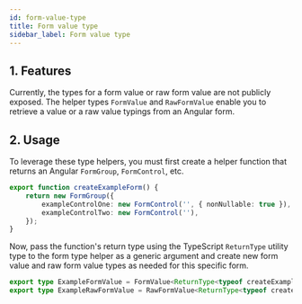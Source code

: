 ```yaml
---
id: form-value-type
title: Form value type
sidebar_label: Form value type
---
```


## 1. Features

Currently, the types for a form value or raw form value are not publicly exposed. The helper types `FormValue` and `RawFormValue` enable you to retrieve a value or a raw value typings from an Angular form.

## 2. Usage

To leverage these type helpers, you must first create a helper function that returns an Angular `FormGroup`, `FormControl`, etc.

```ts
export function createExampleForm() {
	return new FormGroup({
		exampleControlOne: new FormControl('', { nonNullable: true }),
		exampleControlTwo: new FormControl(''),
	});
}
```

Now, pass the function's return type using the TypeScript `ReturnType` utility type to the form type helper as a generic argument and create new form value and raw form value types as needed for this specific form.

```ts
export type ExampleFormValue = FormValue<ReturnType<typeof createExampleForm>>;
export type ExampleRawFormValue = RawFormValue<ReturnType<typeof createExampleForm>>;
```
